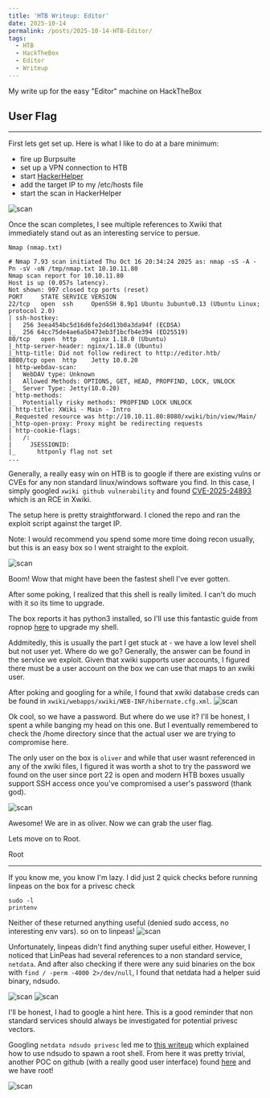 ```yaml
---
title: 'HTB Writeup: Editor'
date: 2025-10-14
permalink: /posts/2025-10-14-HTB-Editor/
tags:
  - HTB
  - HackTheBox
  - Editor
  - Writeup
---
```


My write up for the easy "Editor" machine on HackTheBox

## User Flag

- - -

First lets get set up. Here is what I like to do at a bare minimum: 
* fire up Burpsuite
* set up a VPN connection to HTB
* start [HackerHelper](https://github.com/edrapac/Hacker-Helper)
* add the target IP to my /etc/hosts file
* start the scan in HackerHelper

![scan](/images/htb-editor/editor1.jpg)

Once the scan completes, I see multiple references to Xwiki that immediately stand out as an interesting service to persue.
```
Nmap (nmap.txt)

# Nmap 7.93 scan initiated Thu Oct 16 20:34:24 2025 as: nmap -sS -A -Pn -sV -oN /tmp/nmap.txt 10.10.11.80
Nmap scan report for 10.10.11.80
Host is up (0.057s latency).
Not shown: 997 closed tcp ports (reset)
PORT     STATE SERVICE VERSION
22/tcp   open  ssh     OpenSSH 8.9p1 Ubuntu 3ubuntu0.13 (Ubuntu Linux; protocol 2.0)
| ssh-hostkey: 
|   256 3eea454bc5d16d6fe2d4d13b0a3da94f (ECDSA)
|_  256 64cc75de4ae6a5b473eb3f1bcfb4e394 (ED25519)
80/tcp   open  http    nginx 1.18.0 (Ubuntu)
|_http-server-header: nginx/1.18.0 (Ubuntu)
|_http-title: Did not follow redirect to http://editor.htb/
8080/tcp open  http    Jetty 10.0.20
| http-webdav-scan: 
|   WebDAV type: Unknown
|   Allowed Methods: OPTIONS, GET, HEAD, PROPFIND, LOCK, UNLOCK
|_  Server Type: Jetty(10.0.20)
| http-methods: 
|_  Potentially risky methods: PROPFIND LOCK UNLOCK
| http-title: XWiki - Main - Intro
|_Requested resource was http://10.10.11.80:8080/xwiki/bin/view/Main/
|_http-open-proxy: Proxy might be redirecting requests
| http-cookie-flags: 
|   /: 
|     JSESSIONID: 
|_      httponly flag not set
...
```


Generally, a really easy win on HTB is to google if there are existing vulns or CVEs for any non standard linux/windows software you find. In this case, I simply googled `xwiki github vulnerability` and found [CVE-2025-24893](https://github.com/gunzf0x/CVE-2025-24893) which is an RCE in Xwiki.

The setup here is pretty straightforward. I cloned the repo and ran the exploit script against the target IP. 

Note: I would recommend you spend some more time doing recon usually, but this is an easy box so I went straight to the exploit.

![scan](/images/htb-editor/editor2.jpg)

Boom! Wow that might have been the fastest shell I've ever gotten.

After some poking, I realized that this shell is really limited. I can't do much with it so its time to upgrade. 

The box reports it has python3 installed, so I'll use this fantastic guide from ropnop [here](https://blog.ropnop.com/upgrading-simple-shells-to-fully-interactive-ttys/#method-1-python-pty-module) to upgrade my shell.

Addmitedly, this is usually the part I get stuck at - we have a low level shell but not user yet. Where do we go? Generally, the answer can be found in the service we exploit. Given that xwiki supports user accounts, I figured there must be a user account on the box we can use that maps to an xwiki user.

After poking and googling for a while, I found that xwiki database creds can be found in `xwiki/webapps/xwiki/WEB-INF/hibernate.cfg.xml`.
![scan](/images/htb-editor/htb-editor/editor3.jpg)

Ok cool, so we have a password. But where do we use it? I'll be honest, I spent a while banging my head on this one. But I eventually remembered to check the /home directory since that the actual user we are trying to compromise here. 

The only user on the box is `oliver` and while that user wasnt referenced in any of the xwiki files, I figured it was worth a shot to try the password we found on the user since port 22 is open and modern HTB boxes usually support SSH access once you've compromised a user's password (thank god).

![scan](/images/htb-editor/editor4.jpg)

Awesome! We are in as oliver. Now we can grab the user flag.

Lets move on to Root.

Root
- - -
If you know me, you know I'm lazy. I did just 2 quick checks before running linpeas on the box for a privesc check
```
sudo -l
printenv
```
Neither of these returned anything useful (denied sudo access, no interesting env vars). so on to linpeas!
![scan](/images/htb-editor/editor5.jpg)

Unfortunately, linpeas didn't find anything super useful either. However, I noticed that LinPeas had several references to a non standard service, `netdata`. And after also checking if there were any suid binaries on the box with `find / -perm -4000 2>/dev/null`, I found that netdata had a helper suid binary, ndsudo.

![scan](/images/htb-editor/editor6.jpg)
![scan](/images/htb-editor/editor7.jpg)

I'll be honest, I had to google a hint here. This is a good reminder that non standard services should always be investigated for potential privesc vectors.

Googling `netdata ndsudo privesc` led me to [this writeup](https://www.rapid7.com/db/modules/exploit/linux/local/ndsudo_cve_2024_32019/) which explained how to use ndsudo to spawn a root shell.
From here it was pretty trivial, another POC on github (with a really good user interface) found [here](https://github.com/dollarboysushil/CVE-2024-32019-Netdata-ndsudo-PATH-Vulnerability-Privilege-Escalation) and we have root!

![scan](/images/htb-editor/editor8.jpg)